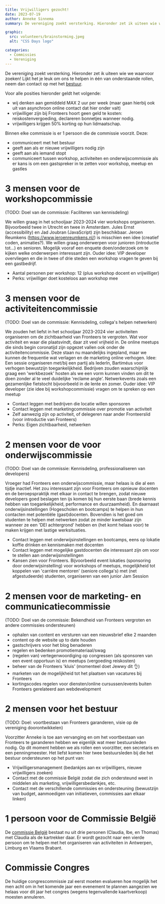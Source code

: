 ```yaml
---
title: Vrijwilligers gezocht!
date: 2023-07-19
author: Anneke Sinnema
summary: De vereniging zoekt versterking. Hieronder zet ik uiteen wie we waarvoor zoeken! Lijkt het je leuk om ons te helpen in één van onderstaande rollen, neem dan contact op met het [bestuur](mailto:bestuur@fronteers.nl).

graphic:
  src: volunteers/brainstorming.jpeg
  alt: "CSS Days logo"

categories:
  - Commissies
  - Vereniging
---
```


De vereniging zoekt versterking. Hieronder zet ik uiteen wie we waarvoor zoeken! Lijkt het je leuk om ons te helpen in één van onderstaande rollen, neem dan contact op met het [bestuur](mailto:bestuur@fronteers.nl).

Voor alle posities hieronder geldt het volgende:

- wij denken aan gemiddeld MAX 2 uur per week (maar gaan hierbij ook uit van asynchroon online contact dat hier onder valt)
- vrijwilliger zijn bij Fronteers hoort geen geld te kosten: reiskostenvergoeding, declareren bonnetjes wanneer nodig.
- vrijwilligers krijgen 50% korting op hun lidmaatschap.

Binnen elke commissie is er 1 persoon die de commissie voorzit. Deze:

- communiceert met het bestuur
- geeft aan als er nieuwe vrijwilligers nodig zijn
- geeft aan als iemand stopt
- communiceert tussen workshop, activiteiten en onderwijscommissie als er kans is om een gastspreker in te zetten voor workshop, meetup en gastles

# 3 mensen voor de workshopcommissie

(TODO: Doel van de commissie: Faciliteren van kennisdeling)

We willen graag in het schooljaar 2023-2024 vier workshops organiseren. Bijvoorbeeld twee in Utrecht en twee in Amsterdam. Jules Ernst (accessibility) en Jad Joubran (JavaScript) zijn beschikbaar. Jeroen Reumkens (https://www.jeroenreumkens.nl/) is misschien een idee (creatief coden, animaties?). We willen graag onderwerpen voor junioren (introductie tot...) en senioren. Mogelijk vooraf een enquete doen/onderzoek om te kijken welke onderwerpen interessant zijn. Ouder idee: VIP developer overvliegen en die in twee of drie steden een workshop vragen te geven bij een gastbedrijf.

- Aantal personen per workshop: 12 (plus workshop docent en vrijwilliger)
- Perks: vrijwilliger doet kosteloos aan workshop mee

# 3 mensen voor de activiteitencommissie

(TODO: Doel van de commissie: Kennisdeling, collega's helpen netwerken)

We zouden het liefst in het schooljaar 2023-2024 vier activiteiten organiseren om de zichtbaarheid van Fronteers te vergroten. Wat voor activiteit en waar die plaatsvindt, daar zit veel vrijheid in. De online meetups die sinds begin coronatijd zijn opgezet vallen ook onder de activiteitencommissie. Deze staan nu maandelijks ingepland, maar we kunnen de frequentie wat verlagen en de marketing online verhogen. Idee: Een sessie organiseren met/bij een partij als IederIn, Bartiméus voor verhogen bewustzijn toegankelijkheid. Bedrijven zouden waarschijnlijk graag een 'werkbezoek' hosten als we een vorm kunnen vinden om dit te doen zonder al te veel duidelijke 'reclame angle'. Netwerkevents zoals een gezamenlijke fietstocht bijvoorbeeld in de lente en zomer. Ouder idee: VIP developer (zie idee bij workshopcommissie) vragen om te spreken op een meetup

- Contact leggen met bedrijven die locatie willen sponsoren
- Contact leggen met marketingcommissie over promotie van activiteit
- Zelf aanwezig zijn op activiteit, of delegeren naar ander Fronteerslid (voor introductie van Fronteers)
- Perks: Eigen zichtbaarheid, netwerken

# 2 mensen voor de voor onderwijscommissie

(TODO: Doel van de commissie: Kennisdeling, professionaliseren van developers)

Vroeger had Fronteers een onderwijscommissie, maar helaas is die al een tijdje inactief.
Het zou interessant zijn voor Fronteers om opnieuw docenten en de beroepspraktijk met elkaar in contact te brengen, zodat nieuwe developers goed beslagen ten ijs komen bij hun eerste baan (brede kennis hebben van toegankelijkheid, performance en duurzaamheid). En daarnaast onderwijsinstellingen (Hogescholen en bootcamps) te helpen in hun contacten met potentiële (gast)docenten. Bovendien is het goed om studenten te helpen met netwerken zodat ze minder kwetsbaar zijn wanneer ze een 'DEI achtergrond' hebben en (het komt helaas voor) te maken krijgen met lastige werksituaties.

- Contact leggen met onderwijsinstellingen en bootcamps, eens op lokatie koffie drinken en kennismaken met docenten
- Contact leggen met mogelijke gastdocenten die interessant zijn om voor te stellen aan onderwijsinstellingen
- Kansen zien voor Fronteers. Bijvoorbeeld event lokaties (sponsoring door onderwijsinstelling) voor workshops of meetups, mogelijkheid tot koppelen van 'carrière mentoren' (seniore collega's) met (net afgestudeerde) studenten, organiseren van een junior Jam Session

# 2 mensen voor de marketing- en communicatiecommissie

(TODO: Doel van de commissie: Bekendheid van Fronteers vergroten en andere commissies ondersteunen)

- ophalen van content en versturen van een nieuwsbrief elke 2 maanden
- content op de website up to date houden
- gastschrijvers voor het blog benaderen
- regelen en bedenken promotiemateriaal/swag
- (regelen van) vertegenwoordiging op congressen (als sponsoren van een event opportuun is) en meetups (vergoeding reiskosten)
- beheer van de Fronteers 'kluis' (momenteel doet Jewwy dit 👌)
- marketen van de mogelijkheid tot het plaatsen van vacatures bij Fronteers
- kortingscodes regelen voor diensten/online cursussen/events buiten Fronteers gerelateerd aan webdevelopment

# 2 mensen voor het bestuur

(TODO: Doel: voortbestaan van Fronteers garanderen, visie op de vereniging doorontwikkelen)

Voorzitter Anneke is toe aan vervanging en om het voortbestaan van Fronteers te garanderen hebben we eigenlijk wat meer bestuursleden nodig. Op dit moment hebben we als rollen een voorzitter, een secretaris en een penningmeester. Het liefst komen hier twee bestuursleden bij die het bestuur ondersteunen op het punt van:

- Vrijwilligersmanagement (bedankjes aan ex vrijwilligers, nieuwe vrijwilligers zoeken)
- Contact met de commissie België zodat die zich ondersteund weet in middelen als marketing, vrijwilligersbedankjes, etc.
- Contact met de verschillende commissies en ondersteuning (bewustzijn van budget, aanmoedigen van initiatieven, commissies aan elkaar linken)

# 1 persoon voor de Commissie België

De [commissie België](https://fronteersbe.github.io/) bestaat nu uit drie personen (Claudia, Ibe, en Thomas) met Claudia als de kartrekker daar. Er wordt gezocht naar een vierde persoon om te helpen met het organiseren van activiteiten in Antwerpen, Limburg en Vlaams Brabant.

# Commissie Congres

De huidige congrescommissie zal eerst moeten evalueren hoe mogelijk het men acht om in het komende jaar een evenement te plannen aangezien we helaas voor dit jaar het congres (wegens tegenvallende kaartverkoop) moesten annuleren.
